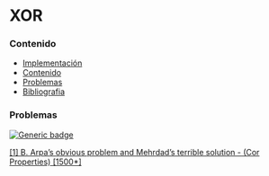 # XOR

### Contenido

* [Implementación](#)
* [Contenido](#contenido)
* [Problemas](#problemas)
* [Bibliografia](#bibliografia)

### Problemas

[![Generic badge](https://img.shields.io/badge/Codeforces-Medium-yellow.svg)](https://codeforces.com/problemset)

[[1] B. Arpa’s obvious problem and Mehrdad’s terrible solution - (Cor Properties) [1500*]](https://codeforces.com/contest/742/problem/B)
